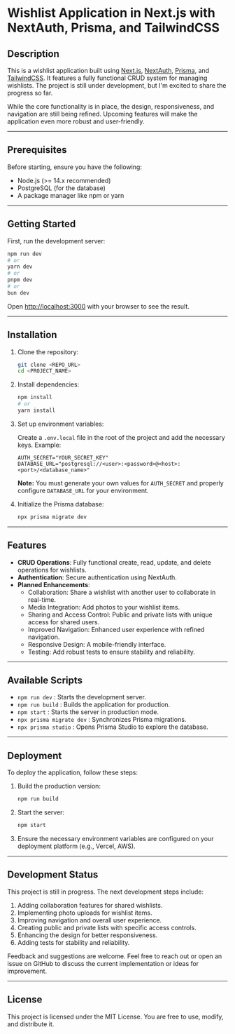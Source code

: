 # Wishlist Application in Next.js with NextAuth, Prisma, and TailwindCSS

## Description
This is a wishlist application built using [Next.js](https://nextjs.org/), [NextAuth](https://next-auth.js.org/), [Prisma](https://www.prisma.io/), and [TailwindCSS](https://tailwindcss.com/). It features a fully functional CRUD system for managing wishlists. The project is still under development, but I'm excited to share the progress so far.

While the core functionality is in place, the design, responsiveness, and navigation are still being refined. Upcoming features will make the application even more robust and user-friendly.

---

## Prerequisites
Before starting, ensure you have the following:

- Node.js (>= 14.x recommended)
- PostgreSQL (for the database)
- A package manager like npm or yarn

---

## Getting Started

First, run the development server:

```bash
npm run dev
# or
yarn dev
# or
pnpm dev
# or
bun dev
```

Open [http://localhost:3000](http://localhost:3000) with your browser to see the result.

---

## Installation

1. Clone the repository:

   ```bash
   git clone <REPO_URL>
   cd <PROJECT_NAME>
   ```

2. Install dependencies:

   ```bash
   npm install
   # or
   yarn install
   ```

3. Set up environment variables:

   Create a `.env.local` file in the root of the project and add the necessary keys. Example:

   ```env
   AUTH_SECRET="YOUR_SECRET_KEY"
   DATABASE_URL="postgresql://<user>:<password>@<host>:<port>/<database_name>"
   ```

   **Note:** You must generate your own values for `AUTH_SECRET` and properly configure `DATABASE_URL` for your environment.

4. Initialize the Prisma database:

   ```bash
   npx prisma migrate dev
   ```

---

## Features

- **CRUD Operations**: Fully functional create, read, update, and delete operations for wishlists.
- **Authentication**: Secure authentication using NextAuth.
- **Planned Enhancements**:
    - Collaboration: Share a wishlist with another user to collaborate in real-time.
    - Media Integration: Add photos to your wishlist items.
    - Sharing and Access Control: Public and private lists with unique access for shared users.
    - Improved Navigation: Enhanced user experience with refined navigation.
    - Responsive Design: A mobile-friendly interface.
    - Testing: Add robust tests to ensure stability and reliability.

---

## Available Scripts

- `npm run dev` : Starts the development server.
- `npm run build` : Builds the application for production.
- `npm start` : Starts the server in production mode.
- `npx prisma migrate dev` : Synchronizes Prisma migrations.
- `npx prisma studio` : Opens Prisma Studio to explore the database.

---

## Deployment

To deploy the application, follow these steps:

1. Build the production version:

   ```bash
   npm run build
   ```

2. Start the server:

   ```bash
   npm start
   ```

3. Ensure the necessary environment variables are configured on your deployment platform (e.g., Vercel, AWS).

---

## Development Status

This project is still in progress. The next development steps include:

1. Adding collaboration features for shared wishlists.
2. Implementing photo uploads for wishlist items.
3. Improving navigation and overall user experience.
4. Creating public and private lists with specific access controls.
5. Enhancing the design for better responsiveness.
6. Adding tests for stability and reliability.

Feedback and suggestions are welcome. Feel free to reach out or open an issue on GitHub to discuss the current implementation or ideas for improvement.

---

## License

This project is licensed under the MIT License. You are free to use, modify, and distribute it.

